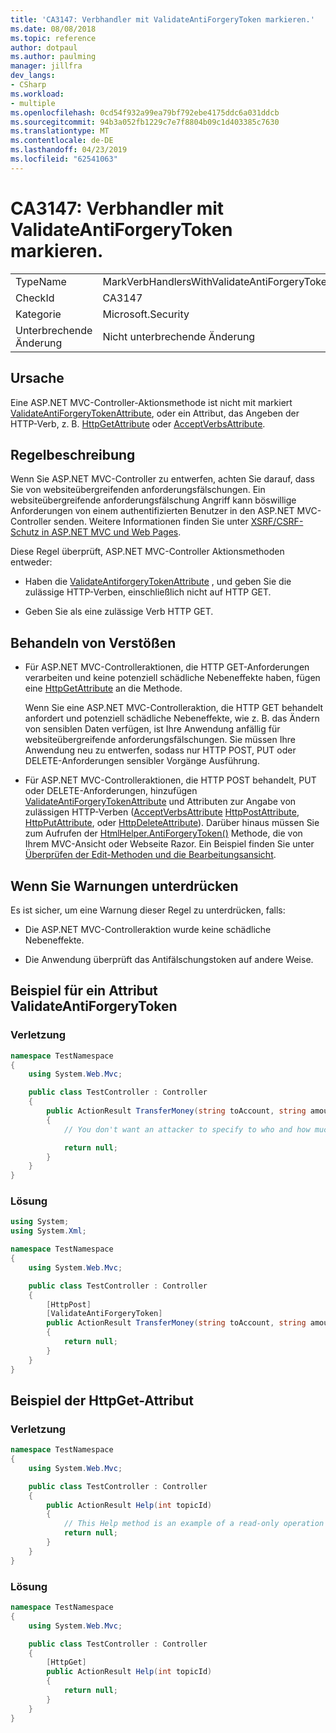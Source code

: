 ```yaml
---
title: 'CA3147: Verbhandler mit ValidateAntiForgeryToken markieren.'
ms.date: 08/08/2018
ms.topic: reference
author: dotpaul
ms.author: paulming
manager: jillfra
dev_langs:
- CSharp
ms.workload:
- multiple
ms.openlocfilehash: 0cd54f932a99ea79bf792ebe4175ddc6a031ddcb
ms.sourcegitcommit: 94b3a052fb1229c7e7f8804b09c1d403385c7630
ms.translationtype: MT
ms.contentlocale: de-DE
ms.lasthandoff: 04/23/2019
ms.locfileid: "62541063"
---
```

# <a name="ca3147-mark-verb-handlers-with-validateantiforgerytoken"></a>CA3147: Verbhandler mit ValidateAntiForgeryToken markieren.

|||
|-|-|
|TypeName|MarkVerbHandlersWithValidateAntiForgeryToken|
|CheckId|CA3147|
|Kategorie|Microsoft.Security|
|Unterbrechende Änderung|Nicht unterbrechende Änderung|

## <a name="cause"></a>Ursache

Eine ASP.NET MVC-Controller-Aktionsmethode ist nicht mit markiert [ValidateAntiForgeryTokenAttribute](/previous-versions/aspnet/dd492108(v=vs.118)), oder ein Attribut, das Angeben der HTTP-Verb, z. B. [HttpGetAttribute](/previous-versions/aspnet/ee470993(v%3dvs.118)) oder [ AcceptVerbsAttribute](/previous-versions/aspnet/dd470553%28v%3dvs.118%29).

## <a name="rule-description"></a>Regelbeschreibung

Wenn Sie ASP.NET MVC-Controller zu entwerfen, achten Sie darauf, dass Sie von websiteübergreifenden anforderungsfälschungen. Ein websiteübergreifende anforderungsfälschung Angriff kann böswillige Anforderungen von einem authentifizierten Benutzer in den ASP.NET MVC-Controller senden. Weitere Informationen finden Sie unter [XSRF/CSRF-Schutz in ASP.NET MVC und Web Pages](/aspnet/mvc/overview/security/xsrfcsrf-prevention-in-aspnet-mvc-and-web-pages).

Diese Regel überprüft, ASP.NET MVC-Controller Aktionsmethoden entweder:

- Haben die [ValidateAntiforgeryTokenAttribute](/previous-versions/aspnet/dd492108%28v%3dvs.118%29) , und geben Sie die zulässige HTTP-Verben, einschließlich nicht auf HTTP GET.

- Geben Sie als eine zulässige Verb HTTP GET.

## <a name="how-to-fix-violations"></a>Behandeln von Verstößen

- Für ASP.NET MVC-Controlleraktionen, die HTTP GET-Anforderungen verarbeiten und keine potenziell schädliche Nebeneffekte haben, fügen eine [HttpGetAttribute](/previous-versions/aspnet/ee470993%28v%3dvs.118%29) an die Methode.

   Wenn Sie eine ASP.NET MVC-Controlleraktion, die HTTP GET behandelt anfordert und potenziell schädliche Nebeneffekte, wie z. B. das Ändern von sensiblen Daten verfügen, ist Ihre Anwendung anfällig für websiteübergreifende anforderungsfälschungen.  Sie müssen Ihre Anwendung neu zu entwerfen, sodass nur HTTP POST, PUT oder DELETE-Anforderungen sensibler Vorgänge Ausführung.

- Für ASP.NET MVC-Controlleraktionen, die HTTP POST behandelt, PUT oder DELETE-Anforderungen, hinzufügen [ValidateAntiForgeryTokenAttribute](/previous-versions/aspnet/dd492108(v=vs.118)) und Attributen zur Angabe von zulässigen HTTP-Verben ([AcceptVerbsAttribute](/previous-versions/aspnet/dd470553%28v%3dvs.118%29) [HttpPostAttribute](/previous-versions/aspnet/ee264023%28v%3dvs.118%29), [HttpPutAttribute](/previous-versions/aspnet/ee470909%28v%3dvs.118%29), oder [HttpDeleteAttribute](/previous-versions/aspnet/ee470917%28v%3dvs.118%29)). Darüber hinaus müssen Sie zum Aufrufen der [HtmlHelper.AntiForgeryToken()](/previous-versions/aspnet/dd504812%28v%3dvs.118%29) Methode, die von Ihrem MVC-Ansicht oder Webseite Razor. Ein Beispiel finden Sie unter [Überprüfen der Edit-Methoden und die Bearbeitungsansicht](/aspnet/mvc/overview/getting-started/introduction/examining-the-edit-methods-and-edit-view).

## <a name="when-to-suppress-warnings"></a>Wenn Sie Warnungen unterdrücken

Es ist sicher, um eine Warnung dieser Regel zu unterdrücken, falls:

- Die ASP.NET MVC-Controlleraktion wurde keine schädliche Nebeneffekte.

- Die Anwendung überprüft das Antifälschungstoken auf andere Weise.

## <a name="validateantiforgerytoken-attribute-example"></a>Beispiel für ein Attribut ValidateAntiForgeryToken

### <a name="violation"></a>Verletzung

```csharp
namespace TestNamespace
{
    using System.Web.Mvc;

    public class TestController : Controller
    {
        public ActionResult TransferMoney(string toAccount, string amount)
        {
            // You don't want an attacker to specify to who and how much money to transfer.

            return null;
        }
    }
}
```

### <a name="solution"></a>Lösung

```csharp
using System;
using System.Xml;

namespace TestNamespace
{
    using System.Web.Mvc;

    public class TestController : Controller
    {
        [HttpPost]
        [ValidateAntiForgeryToken]
        public ActionResult TransferMoney(string toAccount, string amount)
        {
            return null;
        }
    }
}
```

## <a name="httpget-attribute-example"></a>Beispiel der HttpGet-Attribut

### <a name="violation"></a>Verletzung

```csharp
namespace TestNamespace
{
    using System.Web.Mvc;

    public class TestController : Controller
    {
        public ActionResult Help(int topicId)
        {
            // This Help method is an example of a read-only operation with no harmful side effects.
            return null;
        }
    }
}
```

### <a name="solution"></a>Lösung

```csharp
namespace TestNamespace
{
    using System.Web.Mvc;

    public class TestController : Controller
    {
        [HttpGet]
        public ActionResult Help(int topicId)
        {
            return null;
        }
    }
}
```
